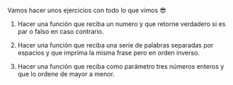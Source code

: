 Vamos hacer unos ejercicios con todo lo que vimos 😎

1. Hacer una función que reciba un numero y que retorne verdadero si es par o falso en caso
contrario.

2. Hacer una función que reciba una serie de palabras separadas por espacios y que imprima
la misma frase pero en orden inverso.

3. Hacer una función que reciba como parámetro tres números enteros y que lo ordene de
mayor a menor.

